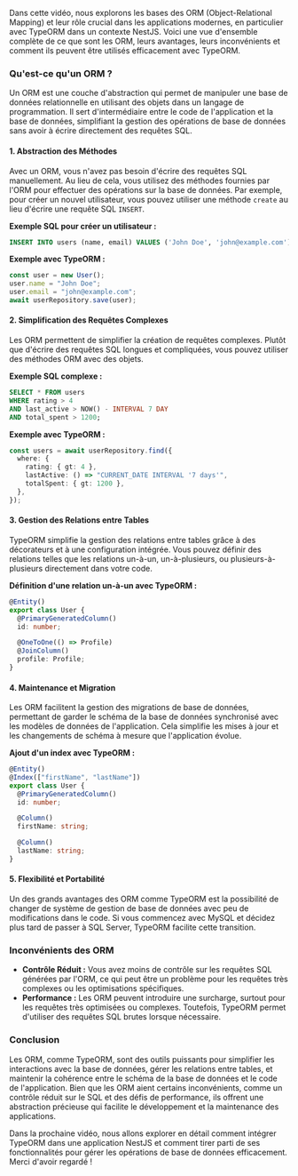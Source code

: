 Dans cette vidéo, nous explorons les bases des ORM (Object-Relational Mapping) et leur rôle crucial dans les applications modernes, en particulier avec TypeORM dans un contexte NestJS. Voici une vue d'ensemble complète de ce que sont les ORM, leurs avantages, leurs inconvénients et comment ils peuvent être utilisés efficacement avec TypeORM.

### **Qu'est-ce qu'un ORM ?**

Un ORM est une couche d'abstraction qui permet de manipuler une base de données relationnelle en utilisant des objets dans un langage de programmation. Il sert d'intermédiaire entre le code de l'application et la base de données, simplifiant la gestion des opérations de base de données sans avoir à écrire directement des requêtes SQL.

#### **1. Abstraction des Méthodes**

Avec un ORM, vous n'avez pas besoin d'écrire des requêtes SQL manuellement. Au lieu de cela, vous utilisez des méthodes fournies par l'ORM pour effectuer des opérations sur la base de données. Par exemple, pour créer un nouvel utilisateur, vous pouvez utiliser une méthode `create` au lieu d'écrire une requête SQL `INSERT`.

**Exemple SQL pour créer un utilisateur :**

```sql
INSERT INTO users (name, email) VALUES ('John Doe', 'john@example.com');
```

**Exemple avec TypeORM :**

```typescript
const user = new User();
user.name = "John Doe";
user.email = "john@example.com";
await userRepository.save(user);
```

#### **2. Simplification des Requêtes Complexes**

Les ORM permettent de simplifier la création de requêtes complexes. Plutôt que d'écrire des requêtes SQL longues et compliquées, vous pouvez utiliser des méthodes ORM avec des objets.

**Exemple SQL complexe :**

```sql
SELECT * FROM users
WHERE rating > 4
AND last_active > NOW() - INTERVAL 7 DAY
AND total_spent > 1200;
```

**Exemple avec TypeORM :**

```typescript
const users = await userRepository.find({
  where: {
    rating: { gt: 4 },
    lastActive: () => "CURRENT_DATE INTERVAL '7 days'",
    totalSpent: { gt: 1200 },
  },
});
```

#### **3. Gestion des Relations entre Tables**

TypeORM simplifie la gestion des relations entre tables grâce à des décorateurs et à une configuration intégrée. Vous pouvez définir des relations telles que les relations un-à-un, un-à-plusieurs, ou plusieurs-à-plusieurs directement dans votre code.

**Définition d'une relation un-à-un avec TypeORM :**

```typescript
@Entity()
export class User {
  @PrimaryGeneratedColumn()
  id: number;

  @OneToOne(() => Profile)
  @JoinColumn()
  profile: Profile;
}
```

#### **4. Maintenance et Migration**

Les ORM facilitent la gestion des migrations de base de données, permettant de garder le schéma de la base de données synchronisé avec les modèles de données de l'application. Cela simplifie les mises à jour et les changements de schéma à mesure que l'application évolue.

**Ajout d'un index avec TypeORM :**

```typescript
@Entity()
@Index(["firstName", "lastName"])
export class User {
  @PrimaryGeneratedColumn()
  id: number;

  @Column()
  firstName: string;

  @Column()
  lastName: string;
}
```

#### **5. Flexibilité et Portabilité**

Un des grands avantages des ORM comme TypeORM est la possibilité de changer de système de gestion de base de données avec peu de modifications dans le code. Si vous commencez avec MySQL et décidez plus tard de passer à SQL Server, TypeORM facilite cette transition.

### **Inconvénients des ORM**

- **Contrôle Réduit :** Vous avez moins de contrôle sur les requêtes SQL générées par l'ORM, ce qui peut être un problème pour les requêtes très complexes ou les optimisations spécifiques.
- **Performance :** Les ORM peuvent introduire une surcharge, surtout pour les requêtes très optimisées ou complexes. Toutefois, TypeORM permet d'utiliser des requêtes SQL brutes lorsque nécessaire.

### **Conclusion**

Les ORM, comme TypeORM, sont des outils puissants pour simplifier les interactions avec la base de données, gérer les relations entre tables, et maintenir la cohérence entre le schéma de la base de données et le code de l'application. Bien que les ORM aient certains inconvénients, comme un contrôle réduit sur le SQL et des défis de performance, ils offrent une abstraction précieuse qui facilite le développement et la maintenance des applications.

Dans la prochaine vidéo, nous allons explorer en détail comment intégrer TypeORM dans une application NestJS et comment tirer parti de ses fonctionnalités pour gérer les opérations de base de données efficacement. Merci d'avoir regardé !
